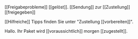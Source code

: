 [[Freigabeprobleme]] [[gelöst]]. [[Sendung]] zur [[Zustellung]] [[freigegeben]]

[[Hilfreiche]] Tipps finden Sie unter "Zustellung [[vorbereiten]]".

Hallo. Ihr Paket wird [[voraussichtlich]] morgen [[zugestellt]].